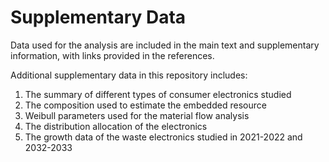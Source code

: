 # Supplementary Data

Data used for the analysis are included in the main text and supplementary information, with links provided in the references. <br />

Additional supplementary data in this repository includes:
1. The summary of different types of consumer electronics studied  <br />
2. The composition used to estimate the embedded resource   <br />
3. Weibull parameters used for the material flow analysis   <br />
4. The distribution allocation of the electronics   <br />
5. The growth data of the waste electronics studied in 2021-2022 and 2032-2033   <br />
